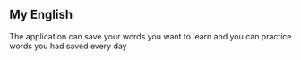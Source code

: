 ## My English

The application can save your words you want to learn and you can practice words you had saved every day